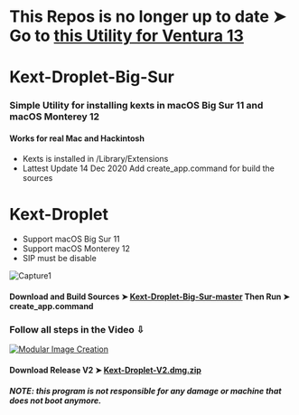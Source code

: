 # This Repos is no longer up to date ➤ Go to [this Utility for Ventura 13](https://github.com/chris1111/Kext-Droplet-macOS)

# Kext-Droplet-Big-Sur

### Simple Utility for installing kexts in macOS Big Sur 11 and macOS Monterey 12
#### Works for real Mac and Hackintosh

- Kexts is installed in /Library/Extensions
- Lattest Update 14 Dec 2020 Add create_app.command for build the sources

# Kext-Droplet
- Support macOS Big Sur 11 
- Support macOS Monterey 12
- SIP must be disable

![Capture1](https://i87.servimg.com/u/f87/17/99/48/98/webp_n10.gif)

#### Download and Build Sources ➤ [Kext-Droplet-Big-Sur-master](https://github.com/chris1111/Kext-Droplet-Big-Sur/archive/master.zip ) Then Run ➤ create_app.command

### Follow all steps in the Video ⇩
[![Modular Image Creation](https://user-images.githubusercontent.com/6248794/100680251-23b5b800-333f-11eb-8234-50195475605b.png)](https://youtu.be/D_8ZkeGXreI)


#### Download Release V2 ➤ [Kext-Droplet-V2.dmg.zip](https://github.com/chris1111/Kext-Droplet-Big-Sur/releases/tag/V2)

##### NOTE: this program is not responsible for any damage or machine that does not boot anymore.
